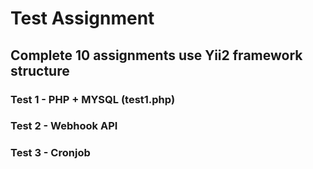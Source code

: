 # Test Assignment

## Complete 10 assignments use Yii2 framework structure

### Test 1 - PHP + MYSQL (test1.php) ###

### Test 2 - Webhook API ###

### Test 3 - Cronjob ###